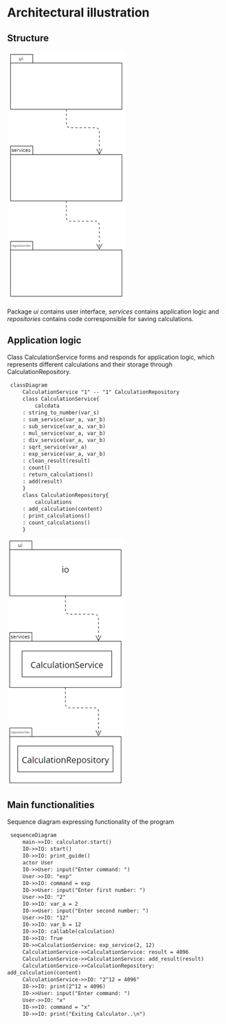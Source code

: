 # Architectural illustration

## Structure

![Package Structure](./photos/architecture-package.png)

Package _ui_ contains user interface, _services_ contains application logic and _repositories_ contains code corresponsible for saving calculations.

## Application logic

Class CalculationService forms and responds for application logic, which represents different calculations and their storage through CalculationRepository.

```mermaid
 classDiagram
     CalculationService "1" -- "1" CalculationRepository
     class CalculationService{
         calcdata
     : string_to_number(var_s)
     : sum_service(var_a, var_b)
     : sub_service(var_a, var_b)
     : mul_service(var_a, var_b)
     : div_service(var_a, var_b)
     : sqrt_service(var_a)
     : exp_service(var_a, var_b)
     : clean_result(result)
     : count()
     : return_calculations()
     : add(result)
     }
     class CalculationRepository{
         calculations
     : add_calculation(content)
     : print_calculations()
     : count_calculations()
     }
```

![Package Structure and Classes](./photos/architecture-package-and-classes.png)

## Main functionalities

Sequence diagram expressing functionality of the program

```mermaid
 sequenceDiagram
     main->>IO: calculator.start()
     IO->>IO: start()
     IO->>IO: print_guide()
     actor User 
     IO->>User: input("Enter command: ")
     User->>IO: "exp"
     IO->>IO: command = exp
     IO->>User: input("Enter first number: ")
     User->>IO: "2"
     IO->>IO: var_a = 2
     IO->>User: input("Enter second number: ")
     User->>IO: "12"
     IO->>IO: var_b = 12
     IO->>IO: callable(calculation)
     IO->>IO: True
     IO->>CalculationService: exp_service(2, 12)
     CalculationService->>CalculationService: result = 4096
     CalculationService->>CalculationService: add_result(result)
     CalculationService->>CalculationRepository: add_calculation(content) 
     CalculationService->>IO: "2^12 = 4096"
     IO->>IO: print(2^12 = 4096)
     IO->>User: input("Enter command: ")
     User->>IO: "x"
     IO->>IO: command = "x"
     IO->>IO: print("Exiting Calculator..\n")
```
